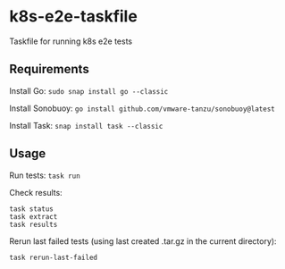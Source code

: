 # k8s-e2e-taskfile
Taskfile for running k8s e2e tests

## Requirements
Install Go: `sudo snap install go --classic`

Install Sonobuoy: `go install github.com/vmware-tanzu/sonobuoy@latest`

Install Task: `snap install task --classic`

## Usage

Run tests: `task run`

Check results:
```
task status
task extract
task results
```

Rerun last failed tests (using last created .tar.gz in the current directory):
```
task rerun-last-failed
```
